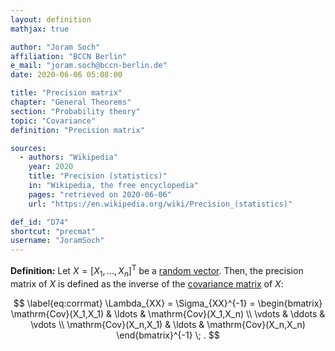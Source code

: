```yaml
---
layout: definition
mathjax: true

author: "Joram Soch"
affiliation: "BCCN Berlin"
e_mail: "joram.soch@bccn-berlin.de"
date: 2020-06-06 05:08:00

title: "Precision matrix"
chapter: "General Theorems"
section: "Probability theory"
topic: "Covariance"
definition: "Precision matrix"

sources:
  - authors: "Wikipedia"
    year: 2020
    title: "Precision (statistics)"
    in: "Wikipedia, the free encyclopedia"
    pages: "retrieved on 2020-06-06"
    url: "https://en.wikipedia.org/wiki/Precision_(statistics)"

def_id: "D74"
shortcut: "precmat"
username: "JoramSoch"
---
```



**Definition:** Let $X = [X_1, \ldots, X_n]^\mathrm{T}$ be a [random vector](/D/rvec). Then, the precision matrix of $X$ is defined as the inverse of the [covariance matrix](/D/covmat) of $X$:

$$ \label{eq:corrmat}
\Lambda_{XX} = \Sigma_{XX}^{-1} =
\begin{bmatrix}
\mathrm{Cov}(X_1,X_1) & \ldots & \mathrm{Cov}(X_1,X_n) \\
\vdots & \ddots & \vdots \\
\mathrm{Cov}(X_n,X_1) & \ldots & \mathrm{Cov}(X_n,X_n)
\end{bmatrix}^{-1} \; .
$$